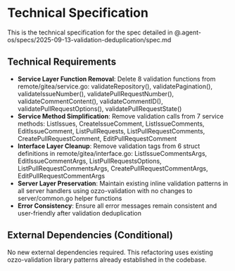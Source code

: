 # Technical Specification

This is the technical specification for the spec detailed in @.agent-os/specs/2025-09-13-validation-deduplication/spec.md

## Technical Requirements

- **Service Layer Function Removal**: Delete 8 validation functions from remote/gitea/service.go: validateRepository(), validatePagination(), validateIssueNumber(), validatePullRequestNumber(), validateCommentContent(), validateCommentID(), validatePullRequestOptions(), validatePullRequestState()
- **Service Method Simplification**: Remove validation calls from 7 service methods: ListIssues, CreateIssueComment, ListIssueComments, EditIssueComment, ListPullRequests, ListPullRequestComments, CreatePullRequestComment, EditPullRequestComment
- **Interface Layer Cleanup**: Remove validation tags from 6 struct definitions in remote/gitea/interface.go: ListIssueCommentsArgs, EditIssueCommentArgs, ListPullRequestsOptions, ListPullRequestCommentsArgs, CreatePullRequestCommentArgs, EditPullRequestCommentArgs
- **Server Layer Preservation**: Maintain existing inline validation patterns in all server handlers using ozzo-validation with no changes to server/common.go helper functions
- **Error Consistency**: Ensure all error messages remain consistent and user-friendly after validation deduplication

## External Dependencies (Conditional)

No new external dependencies required. This refactoring uses existing ozzo-validation library patterns already established in the codebase.